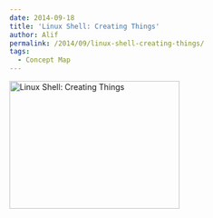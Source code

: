 ```yaml
---
date: 2014-09-18
title: 'Linux Shell: Creating Things'
author: Alif
permalink: /2014/09/linux-shell-creating-things/
tags:
  - Concept Map
---
```

[<img class="alignnone size-medium wp-image-8877" alt="Linux Shell: Creating Things" src="http://teaching.software-carpentry.org/wp-content/uploads/2014/09/IMG_20140918_132317-300x225.jpg" width="300" height="225" />][1]

 [1]: http://teaching.software-carpentry.org/wp-content/uploads/2014/09/IMG_20140918_132317.jpg
